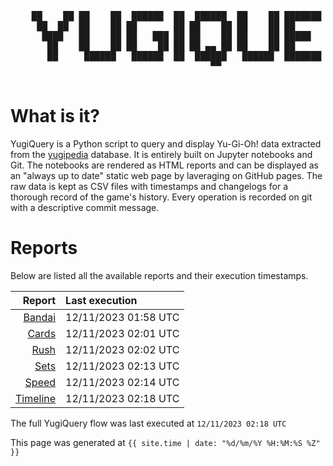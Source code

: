 <div align='center'>
    <pre>
    <br>
    ██    ██ ██    ██  ██████  ██  ██████  ██    ██ ███████ ██████  ██    ██ 
     ██  ██  ██    ██ ██       ██ ██    ██ ██    ██ ██      ██   ██  ██  ██  
      ████   ██    ██ ██   ███ ██ ██    ██ ██    ██ █████   ██████    ████   
       ██    ██    ██ ██    ██ ██ ██ ▄▄ ██ ██    ██ ██      ██   ██    ██    
       ██     ██████   ██████  ██  ██████   ██████  ███████ ██   ██    ██    
                                      ▀▀                                     
    </pre>
</div>

# What is it?

YugiQuery is a Python script to query and display Yu-Gi-Oh! data extracted from the [yugipedia](http://yugipedia.com) database. It is entirely built on Jupyter notebooks and Git. The notebooks are rendered as HTML reports and can be displayed as an "always up to date" static web page by laveraging on GitHub pages. The raw data is kept as CSV files with timestamps and changelogs for a thorough record of the game's history. Every operation is recorded on git with a descriptive commit message. 

# Reports

Below are listed all the available reports and their execution timestamps. 

|                    Report | Last execution       |
| -------------------------:|:-------------------- |
| [Bandai](Bandai.html) | 12/11/2023 01:58 UTC |
| [Cards](Cards.html) | 12/11/2023 02:01 UTC |
| [Rush](Rush.html) | 12/11/2023 02:02 UTC |
| [Sets](Sets.html) | 12/11/2023 02:13 UTC |
| [Speed](Speed.html) | 12/11/2023 02:14 UTC |
| [Timeline](Timeline.html) | 12/11/2023 02:18 UTC |


The full YugiQuery flow was last executed at `12/11/2023 02:18 UTC`

This page was generated at `{{ site.time | date: "%d/%m/%Y %H:%M:%S %Z" }}`
